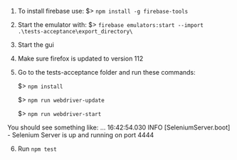 1. To install firebase use: $> `npm install -g firebase-tools`
2. Start the emulator with: $> `firebase emulators:start --import .\tests-acceptance\export_directory\`
3. Start the gui
4. Make sure firefox is updated to version 112
5. Go to the tests-acceptance folder and run these commands:

    $> `npm install`

    $> `npm run webdriver-update`

    $> `npm run webdriver-start`

You should see something like:
...
16:42:54.030 INFO [SeleniumServer.boot] - Selenium Server is up and running on port 4444

6. Run `npm test`
